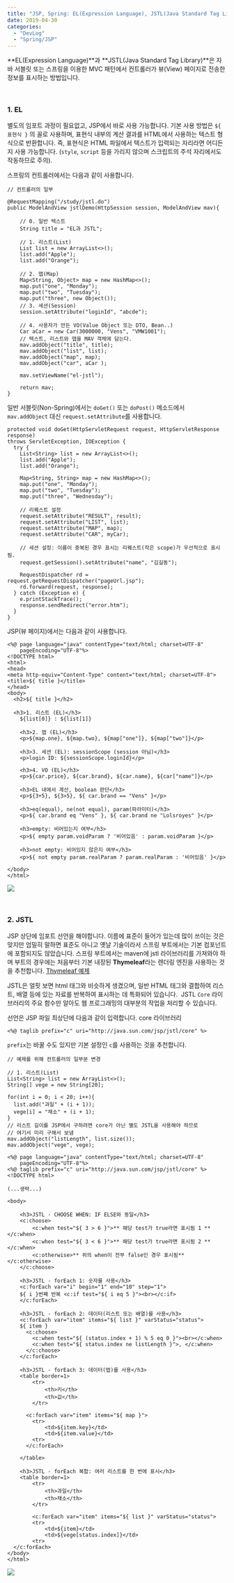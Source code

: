 ```yaml
---
title: "JSP, Spring: EL(Expression Language), JSTL(Java Standard Tag Library) 기초 사용법"
date: 2019-04-30
categories: 
  - "DevLog"
  - "Spring/JSP"
---
```


**EL(Expression Language)**과 **JSTL(Java Standard Tag Library)**은 자바 서블릿 또는 스프링을 이용한 MVC 패턴에서 컨트롤러가 뷰(View) 페이지로 전송한 정보를 표시하는 방법입니다.

 

### 1\. EL

별도의 임포트 과정이 필요없고, JSP에서 바로 사용 가능합니다. 기본 사용 방법은 `${ 표현식 }` 의 꼴로 사용하며, 표현식 내부의 계산 결과를 HTML에서 사용하는 텍스트 형식으로 반환합니다. 즉, 표현식은 HTML 파일에서 텍스트가 입력되는 자리라면 어디든지 사용 가능합니다. (`style`, `script` 등을 가리지 않으며 스크립트의 주석 자리에서도 작동하므로 주의).

스프링의 컨트롤러에서는 다음과 같이 사용합니다.

```
// 컨트롤러의 일부

@RequestMapping("/study/jstl.do")
public ModelAndView jstlDemo(HttpSession session, ModelAndView mav){
		
	// 0. 일반 텍스트
	String title = "EL과 JSTL";

	// 1. 리스트(List)
	List list = new ArrayList<>();
	list.add("Apple");
	list.add("Orange");

	// 2. 맵(Map)
	Map<String, Object> map = new HashMap<>();
	map.put("one", "Monday");
	map.put("two", "Tuesday");
	map.put("three", new Object());
	// 3. 세션(Session)
	session.setAttribute("loginId", "abcde");
	
	// 4. 사용자가 만든 VO(Value Object 또는 DTO, Bean..)
	Car aCar = new Car(3000000, "Vens", "VMW1001");
	// 텍스트, 리스트와 맵을 MAV 객체에 담는다.
	mav.addObject("title", title);
	mav.addObject("list", list);
	mav.addObject("map", map);
	mav.addObject("car", aCar );
		
	mav.setViewName("el-jstl");

	return mav;
}

```

일반 서블릿(Non-Spring)에서는 `doGet()` 또는 `doPost()` 메소드에서 `mav.addObject` 대신 `request.setAttribute`를 사용합니다.

```
protected void doGet(HttpServletRequest request, HttpServletResponse response) 
throws ServletException, IOException {
  try {
    List<String> list = new ArrayList<>();
    list.add("Apple");
    list.add("Orange"); 

    Map<String, String> map = new HashMap<>();
    map.put("one", "Monday");
    map.put("two", "Tuesday");
    map.put("three", "Wednesday"); 
            
    // 리퀘스트 설정
    request.setAttribute("RESULT", result);
    request.setAttribute("LIST", list);
    request.setAttribute("MAP", map);
    request.setAttribute("CAR", myCar);
            
    // 세션 설정: 이름이 중복된 경우 표시는 리퀘스트(작은 scope)가 우선적으로 표시됨.
    request.getSession().setAttribute("name", "김길동");

    RequestDispatcher rd = request.getRequestDispatcher("pageUrl.jsp");
    rd.forward(request, response);
  } catch (Exception e) {
    e.printStackTrace();
    response.sendRedirect("error.htm");
  }
}
```

JSP(뷰 페이지)에서는 다음과 같이 사용합니다.

```
<%@ page language="java" contentType="text/html; charset=UTF-8"
    pageEncoding="UTF-8"%>
<!DOCTYPE html>
<html>
<head>
<meta http-equiv="Content-Type" content="text/html; charset=UTF-8">
<title>${ title }</title>
</head>
<body>
  <h2>${ title }</h2>
  
  <h3>1. 리스트 (EL)</h3>
    ${list[0]} : ${list[1]}
    
    <h3>2. 맵 (EL)</h3>
    <p>${map.one}, ${map.two}, ${map["one"]}, ${map["two"]}</p>   
    
    <h3>3. 세션 (EL): sessionScope (session 아님)</h3>
    <p>login ID: ${sessionScope.loginId}</p>   
    
    <h3>4. VO (EL)</h3>
    <p>${car.price}, ${car.brand}, ${car.name}, ${car["name"]}</p>   
    
    <h3>EL 내에서 계산, boolean 판단</h3>
    <p>${3+5}, ${3>5}, ${ car.brand == "Vens" }</p>
    
    <h3>eq(equal), ne(not equal), param(파라미터)</h3>
    <p>${ car.brand eq "Vens" }, ${ car.brand ne "Lolsroyes" }</p>
    
    <h3>empty: 비어있는지 여부</h3>
    <p>${ empty param.voidParam ? '비어있음' : param.voidParam }</p>
    
    <h3>not empty: 비어있지 않은지 여부</h3>
    <p>${ not empty param.realParam ? param.realParam : '비어있음' }</p>
    
</body>
</html>
```

[![](./assets/img/wp-content/uploads/2019/04/jstl1.png)](http://yoonbumtae.com/?attachment_id=1081)

 

### 2\. JSTL

JSP 상단에 임포트 선언을 해야합니다. 이름에 표준이 들어가 있는데 많이 쓰이는 것은 맞지만 엄밀히 말하면 표준도 아니고 옛날 기술이라서 스프링 부트에서는 기본 컴포넌트에 포함되지도 않았습니다. 스프링 부트에서는 maven에 jstl 라이브러리를 가져와야 하며 부트의 경우에는 처음부터 기본 내장된 **Thymeleaf**라는 렌더링 엔진을 사용하는 것을 추천합니다. [Thymeleaf 예제](http://yoonbumtae.com/?p=531)

JSTL은 얼핏 보면 html 태그와 비슷하게 생겼으며, 일반 HTML 태그와 결합하여 리스트, 배열 등에 있는 자료를 반복하여 표시하는 데 특화되어 있습니다.  JSTL `Core` 라이브러리의 주요 함수만 알아도 웹 프로그래밍의 대부분의 작업을 처리할 수 있습니다.

선언은 JSP 파일 최상단에 다음과 같이 입력합니다. core 라이브러리

```
<%@ taglib prefix="c" uri="http://java.sun.com/jsp/jstl/core" %>
```

`prefix`는 바꿀 수도 있지만 기본 설정인 `c`를 사용하는 것을 추천합니다.

```
// 예제를 위해 컨트롤러의 일부분 변경

// 1. 리스트(List)
List<String> list = new ArrayList<>();
String[] vege = new String[20];

for(int i = 0; i < 20; i++){
  list.add("과일" + (i + 1));
  vege[i] = "채소" + (i + 1);
}
// 리스트 길이를 JSP에서 구하려면 core가 아닌 별도 JSTL을 사용해야 하므로
// 여기서 미리 구해서 보냄
mav.addObject("listLength", list.size());
mav.addObject("vege", vege);
```

```
<%@ page language="java" contentType="text/html; charset=UTF-8"
    pageEncoding="UTF-8"%>
<%@ taglib prefix="c" uri="http://java.sun.com/jsp/jstl/core" %>
<!DOCTYPE html>

(...생략...)

<body>
    
    <h3>JSTL - CHOOSE WHEN: IF ELSE와 동일</h3>
    <c:choose>
        <c:when test="${ 3 > 6 }">** 해당 test가 true라면 표시됨 1 **</c:when>
        <c:when test="${ 3 < 6 }">** 해당 test가 true라면 표시됨 2 **</c:when>
        <c:otherwise>** 위의 when이 전부 false인 경우 표시됨**</c:otherwise>
    </c:choose>
    
    <h3>JSTL - forEach 1: 숫자를 사용</h3>
    <c:forEach var="i" begin="1" end="10" step="1">
    ${ i }번째 반복 <c:if test="${ i eq 5 }"><br></c:if>
    </c:forEach>
    
    <h3>JSTL - forEach 2: 데이터(리스트 또는 배열)를 사용</h3>
    <c:forEach var="item" items="${ list }" varStatus="status">
    ${ item }
      <c:choose>
      	<c:when test="${ (status.index + 1) % 5 eq 0 }"><br></c:when>
      	<c:when test="${ status.index ne listLength }">, </c:when>
      </c:choose>
    </c:forEach> 
    
    <h3>JSTL - forEach 3: 데이터(맵)를 사용</h3>
    <table border=1>
   		<tr>
   			<th>키</th>
   			<th>값</th>
   		</tr>
    		
      <c:forEach var="item" items="${ map }">	
      	<tr>
      		<td>${item.key}</td>
      		<td>${item.value}</td>
      	<tr>
      </c:forEach> 
      
    </table>
    
    <h3>JSTL - forEach 복합: 여러 리스트를 한 번에 표시</h3>
    <table border=1>
   		<tr>
   			<th>과일</th>
   			<th>채소</th>
   		</tr>
   		
    	<c:forEach var="item" items="${ list }" varStatus="status">	
      	<tr>
      		<td>${item}</td>
      		<td>${vege[status.index]}</td>
      	<tr>
  </c:forEach> 
</body>
</html>
```

[![](./assets/img/wp-content/uploads/2019/04/jstl2.png)](http://yoonbumtae.com/?attachment_id=1082)
